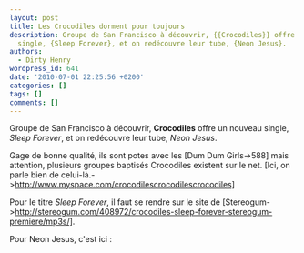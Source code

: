 ```yaml
---
layout: post
title: Les Crocodiles dorment pour toujours
description: Groupe de San Francisco à découvrir, {{Crocodiles}} offre un nouveau
  single, {Sleep Forever}, et on redécouvre leur tube, {Neon Jesus}.
authors:
  - Dirty Henry
wordpress_id: 641
date: '2010-07-01 22:25:56 +0200'
categories: []
tags: []
comments: []
---
```

Groupe de San Francisco à découvrir, __Crocodiles__ offre un nouveau single, *Sleep Forever*, et on redécouvre leur tube, *Neon Jesus*.

Gage de bonne qualité, ils sont potes avec les [Dum Dum Girls->588] mais attention, plusieurs groupes baptisés Crocodiles existent sur le net. [Ici, on parle bien de celui-là.->http://www.myspace.com/crocodilescrocodilescrocodiles]

Pour le titre *Sleep Forever*, il faut se rendre sur le site de [Stereogum->http://stereogum.com/408972/crocodiles-sleep-forever-stereogum-premiere/mp3s/].

Pour Neon Jesus, c'est ici :

<object width="480" height="385"><param name="movie" value="http://www.youtube.com/v/rfsKEdsmU7Y&hl=fr_FR&fs=1"></param><param name="allowFullScreen" value="true"></param><param name="allowscriptaccess" value="always"></param><embed src="http://www.youtube.com/v/rfsKEdsmU7Y&hl=fr_FR&fs=1" type="application/x-shockwave-flash" allowscriptaccess="always" allowfullscreen="true" width="480" height="385"></embed></object>
